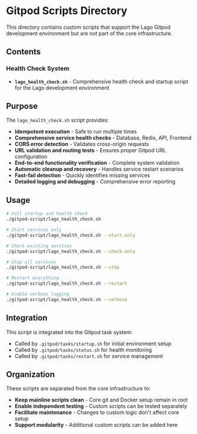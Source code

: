 # Gitpod Scripts Directory

This directory contains custom scripts that support the Lago Gitpod development environment but are not part of the core infrastructure.

## Contents

### Health Check System
- **`lago_health_check.sh`** - Comprehensive health check and startup script for the Lago development environment

## Purpose

The `lago_health_check.sh` script provides:
- **Idempotent execution** - Safe to run multiple times
- **Comprehensive service health checks** - Database, Redis, API, Frontend
- **CORS error detection** - Validates cross-origin requests
- **URL validation and routing tests** - Ensures proper Gitpod URL configuration
- **End-to-end functionality verification** - Complete system validation
- **Automatic cleanup and recovery** - Handles service restart scenarios
- **Fast-fail detection** - Quickly identifies missing services
- **Detailed logging and debugging** - Comprehensive error reporting

## Usage

```bash
# Full startup and health check
./gitpod-script/lago_health_check.sh

# Start services only
./gitpod-script/lago_health_check.sh --start-only

# Check existing services
./gitpod-script/lago_health_check.sh --check-only

# Stop all services
./gitpod-script/lago_health_check.sh --stop

# Restart everything
./gitpod-script/lago_health_check.sh --restart

# Enable verbose logging
./gitpod-script/lago_health_check.sh --verbose
```

## Integration

This script is integrated into the Gitpod task system:
- Called by `.gitpod/tasks/startup.sh` for initial environment setup
- Called by `.gitpod/tasks/status.sh` for health monitoring
- Called by `.gitpod/tasks/restart.sh` for service management

## Organization

These scripts are separated from the core infrastructure to:
- **Keep mainline scripts clean** - Core git and Docker setup remain in root
- **Enable independent testing** - Custom scripts can be tested separately
- **Facilitate maintenance** - Changes to custom logic don't affect core setup
- **Support modularity** - Additional custom scripts can be added here 